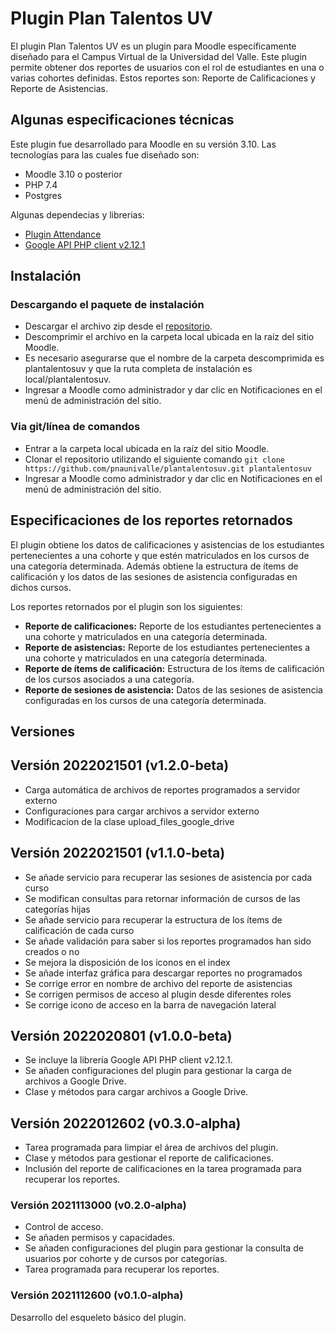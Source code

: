 # Plugin Plan Talentos UV

El plugin Plan Talentos UV es un plugin para Moodle específicamente diseñado para el Campus Virtual de la Universidad del Valle. Este plugin permite obtener dos reportes de usuarios con el rol de estudiantes en una o varias cohortes definidas. Estos reportes son: Reporte de Calificaciones y Reporte de Asistencias.

## Algunas especificaciones técnicas

Este plugin fue desarrollado para Moodle en su versión 3.10. Las tecnologías para las cuales fue diseñado son:

- Moodle 3.10 o posterior
- PHP 7.4
- Postgres

Algunas dependecias y librerias:

- [Plugin Attendance](https://moodle.org/plugins/mod_attendance)
- [Google API PHP client v2.12.1](https://github.com/googleapis/google-api-php-client/releases)

## Instalación

### Descargando el paquete de instalación

- Descargar el archivo zip desde el [repositorio](https://github.com/pnaunivalle/plantalentosuv/releases).
- Descomprimir el archivo en la carpeta local ubicada en la raíz del sitio Moodle.
- Es necesario asegurarse que el nombre de la carpeta descomprimida es plantalentosuv y que la ruta completa de instalación es local/plantalentosuv.
- Ingresar a Moodle como administrador y dar clic en Notificaciones en el menú de administración del sitio.

### Via git/línea de comandos

- Entrar a la carpeta local ubicada en la raíz del sitio Moodle.
- Clonar el repositorio utilizando el siguiente comando `git clone https://github.com/pnaunivalle/plantalentosuv.git plantalentosuv`
- Ingresar a Moodle como administrador y dar clic en Notificaciones en el menú de administración del sitio.


## Especificaciones de los reportes retornados

El plugin obtiene los datos de calificaciones y asistencias de los estudiantes pertenecientes a una cohorte y que estén matriculados en los cursos de una categoría determinada. Además obtiene la estructura de ítems de calificación y los datos de las sesiones de asistencia configuradas en dichos cursos.

Los reportes retornados por el plugin son los siguientes:

- **Reporte de calificaciones:** Reporte de los estudiantes pertenecientes a una cohorte y matriculados en una categoría determinada.
- **Reporte de asistencias:** Reporte de los estudiantes pertenecientes a una cohorte y matriculados en una categoría determinada.
- **Reporte de ítems de calificación:** Estructura de los ítems de calificación de los cursos asociados a una categoría.
- **Reporte de sesiones de asistencia:** Datos de las sesiones de asistencia configuradas en los cursos de una categoría determinada.

##  Versiones

## Versión 2022021501 (v1.2.0-beta)
- Carga automática de archivos de reportes programados a servidor externo
- Configuraciones para cargar archivos a servidor externo
- Modificacion de la clase upload_files_google_drive

## Versión 2022021501 (v1.1.0-beta)
- Se añade servicio para recuperar las sesiones de asistencia por cada curso
- Se modifican consultas para retornar información de cursos de las categorías hijas
- Se añade servicio para recuperar la estructura de los ítems de calificación de cada curso
- Se añade validación para saber si los reportes programados han sido creados o no
- Se mejora la disposición de los iconos en el index
- Se añade interfaz gráfica para descargar reportes no programados
- Se corrige error en nombre de archivo del reporte de asistencias
- Se corrigen permisos de acceso al plugin desde diferentes roles
- Se corrige icono de acceso en la barra de navegación lateral

## Versión 2022020801 (v1.0.0-beta)
- Se incluye la librería Google API PHP client v2.12.1.
- Se añaden configuraciones del plugin para gestionar la carga de archivos a Google Drive.
- Clase y métodos para cargar archivos a Google Drive.

## Versión 2022012602 (v0.3.0-alpha)
- Tarea programada para limpiar el área de archivos del plugin.
- Clase y métodos para gestionar el reporte de calificaciones.
- Inclusión del reporte de calificaciones en la tarea programada para recuperar los reportes.

###  Versión 2021113000 (v0.2.0-alpha)
- Control de acceso.
- Se añaden permisos y capacidades.
- Se añaden configuraciones del plugin para gestionar la consulta de usuarios por cohorte y de cursos por categorías.
- Tarea programada para recuperar los reportes.

###  Versión 2021112600 (v0.1.0-alpha)
Desarrollo del esqueleto básico del plugin.
